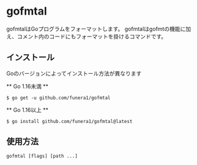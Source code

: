 # gofmtal
gofmtalはGoプログラムをフォーマットします。
gofmtalはgofmtの機能に加え、コメント内のコードにもフォーマットを掛けるコマンドです。

## インストール
Goのバージョンによってインストール方法が異なります

** Go 1.16未満 **
```
$ go get -u github.com/funera1/gofmtal
```

** Go 1.16以上 **
```
$ go install github.com/funera1/gofmtal@latest
```

## 使用方法
```
gofmtal [flags] [path ...]
```
